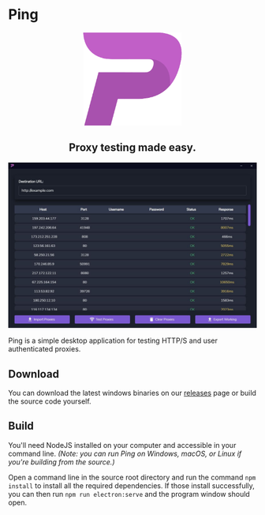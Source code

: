 # Ping
<p align="center">
<img src="./src/assets/logo.png" width="200">
</p>

<h2 align="center">Proxy testing made easy.</h2>


![](src/assets/ping.jpg)

Ping is a simple desktop application for testing HTTP/S and user authenticated proxies.

## Download
You can download the latest windows binaries on our [releases](https://github.com/jakerieger/Ping/releases) page or build the source code yourself.

## Build
You'll need NodeJS installed on your computer and accessible in your command line. _(Note: you can run Ping on Windows, macOS, or Linux if you're building from the source.)_

Open a command line in the source root directory and run the command `npm install` to install all the required dependencies. If those install successfully, you can then run `npm run electron:serve` and the program window should open.